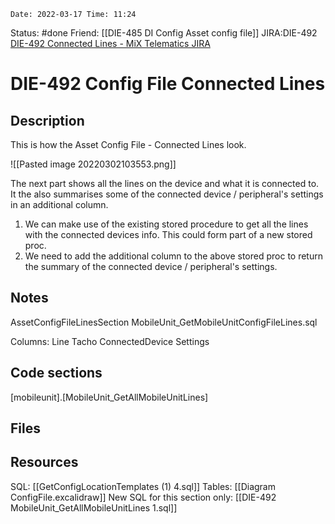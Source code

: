 	Date: 2022-03-17 Time: 11:24
Status: #done
Friend: [[DIE-485 DI Config Asset config file]]
JIRA:DIE-492
[DIE-492 Connected Lines - MiX Telematics JIRA](https://jira.mixtelematics.com/browse/DIE-492)

# DIE-492 Config File Connected Lines

## Description

This is how the Asset Config File - Connected Lines look.

![[Pasted image 20220302103553.png]]

The next part shows all the lines on the device and what it is connected to.
It the also summarises some of the connected device / peripheral's settings in an additional column.
1) We can make use of the existing stored procedure to get all the lines with the connected devices info. This could form part of a new stored proc.
2) We need to add the additional column to the above stored proc to return the summary of the connected device / peripheral's settings.

## Notes

AssetConfigFileLinesSection
MobileUnit_GetMobileUnitConfigFileLines.sql

Columns:
Line
Tacho
ConnectedDevice
Settings

## Code sections

[mobileunit].[MobileUnit_GetAllMobileUnitLines]

## Files

## Resources
SQL: [[GetConfigLocationTemplates (1) 4.sql]]
Tables: [[Diagram ConfigFile.excalidraw]]
New SQL for this section only: [[DIE-492 MobileUnit_GetAllMobileUnitLines 1.sql]]
